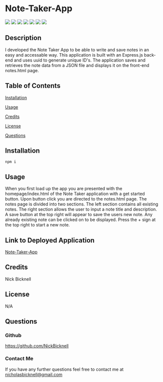 # Note-Taker-App

<p>
  <img src="https://img.shields.io/badge/-JavaScript-yellow" />
  <img src="https://img.shields.io/badge/-OOP-red" />
  <img src="https://img.shields.io/badge/-JSON-blue" />
  <img src="https://img.shields.io/badge/-Express-gold" />
  <img src="https://img.shields.io/badge/UUID-orange"  />
  <img src="https://img.shields.io/badge/-Node-green" />
  <img src="https://img.shields.io/badge/-Heroku-purple" />
</p>

## Description

I developed the Note Taker App to be able to write and save notes in an easy and accessable way. This application is built with an Express.js back-end and uses uuid to generate unique ID's. The application saves and retrieves the note data from a JSON file and displays it on the front-end notes.html page.

## Table of Contents 

[Installation](#installation)

[Usage](#usage)

[Credits](#credits)

[License](#license)

[Questions](#questions)

## Installation

`npm i`

## Usage

When you first load up the app you are presented with the homepage/index.html of the Note Taker application with a get started button. Upon button click you are directed to the notes.html page. The notes page is divided into two sections. The left section contains all existing notes. The right section allows the user to input a note title and description. A save button at the top right will appear to save the users new note. Any already existing note can be clicked on to be displayed. Press the + sign at the top right to start a new note.

## Link to Deployed Application

[Note-Taker-App](https://peaceful-badlands-51869-a3f2c32848e7.herokuapp.com/)

## Credits 

Nick Bicknell

## License

N/A

## Questions

### Github 
https://github.com/NickBicknell

### Contact Me
If you have any further questions feel free to contact me at nicholasbicknell@gmail.com